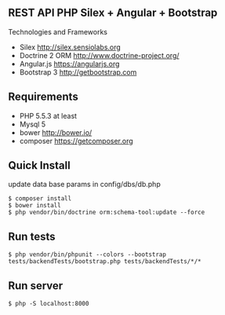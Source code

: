 ## REST API PHP Silex + Angular + Bootstrap

Technologies and Frameworks

- Silex http://silex.sensiolabs.org
- Doctrine 2 ORM http://www.doctrine-project.org/
- Angular.js https://angularjs.org
- Bootstrap 3 http://getbootstrap.com

## Requirements

- PHP 5.5.3 at least
- Mysql 5 
- bower http://bower.io/
- composer https://getcomposer.org

## Quick Install

update data base params in config/dbs/db.php

```
$ composer install
$ bower install
$ php vendor/bin/doctrine orm:schema-tool:update --force
```

## Run tests

```
$ php vendor/bin/phpunit --colors --bootstrap tests/backendTests/bootstrap.php tests/backendTests/*/*
```

## Run server

```
$ php -S localhost:8000
```